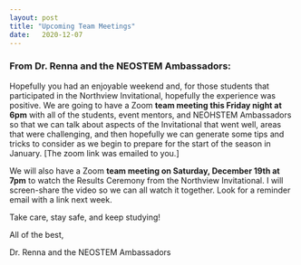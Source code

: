 ```yaml
---
layout: post 
title: "Upcoming Team Meetings"
date:   2020-12-07  
---
```

### From Dr. Renna and the NEOSTEM Ambassadors: 

Hopefully you had an enjoyable weekend and, for those students that participated in the Northview Invitational, hopefully the experience was positive.  We are going to have a Zoom **team meeting this Friday night at 6pm** with all of the students, event mentors, and NEOHSTEM Ambassadors so that we can talk about aspects of the Invitational that went well, areas that were challenging, and then hopefully we can generate some tips and tricks to consider as we begin to prepare for the start of the season in January. [The zoom link was emailed to you.]

We will also have a Zoom **team meeting on Saturday, December 19th at 7pm** to watch the Results Ceremony from the Northview Invitational.  I will screen-share the video so we can all watch it together.  Look for a reminder email with a link next week.

 

Take care, stay safe, and keep studying!

 

All of the best,


Dr. Renna and the NEOSTEM Ambassadors
